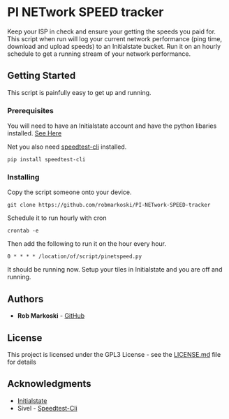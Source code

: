 # PI NETwork SPEED tracker

Keep your ISP in check and ensure your getting the speeds you paid for. This script when run will log your current network performance (ping time, download and upload speeds) to an Initialstate bucket. Run it on an hourly schedule to get a running stream of your network performance.

## Getting Started

This script is painfully easy to get up and running.

### Prerequisites

You will need to have an Initialstate account and have the python libaries installed. [See Here](https://github.com/InitialState/wunderground-sensehat/wiki/Part-1.-Initial-State) 

Net you also need [speedtest-cli](https://github.com/sivel/speedtest-cli) installed.

```
pip install speedtest-cli
```

### Installing

Copy the script someone onto your device. 
```
git clone https://github.com/robmarkoski/PI-NETwork-SPEED-tracker
```
Schedule it to run hourly with cron

```
crontab -e
```
Then add the following to run it on the hour every hour.

```
0 * * * * /location/of/script/pinetspeed.py
```

It should be running now. Setup your tiles in Initialstate and you are off and running.

## Authors

* **Rob Markoski** - [GitHub](https://github.com/robmarkoski)



## License

This project is licensed under the GPL3 License - see the [LICENSE.md](LICENSE.md) file for details

## Acknowledgments

* [Initialstate](https://www.initialstate.com)
* Sivel - [Speedtest-Cli](https://github.com/sivel/speedtest-cli)
